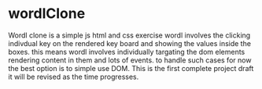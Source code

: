 # wordlClone
Wordl clone is a simple js html and css exercise
wordl involves the clicking indivdual key on the rendered key board and showing the values inside the boxes.
this means wordl involves individually targating the dom elements rendering content in them and lots of events.
to handle such cases for now the best option is to simple use DOM.
This is the first complete project draft it will be revised as the time progresses.
